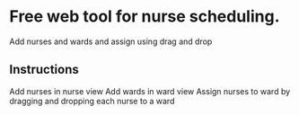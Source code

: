 # Free web tool for nurse scheduling.
Add nurses and wards and assign using drag and drop

## Instructions
Add nurses in nurse view
Add wards in ward view
Assign nurses to ward by dragging and dropping each nurse to a ward
